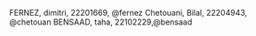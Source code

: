 FERNEZ, dimitri, 22201669, @fernez
Chetouani, Bilal, 22204943, @chetouan
BENSAAD, taha, 22102229,@bensaad
